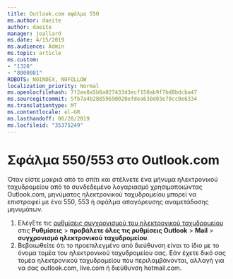 ```yaml
---
title: Outlook.com σφάλμα 550
ms.author: daeite
author: daeite
manager: joallard
ms.date: 4/15/2019
ms.audience: Admin
ms.topic: article
ms.custom:
- "1328"
- "8000081"
ROBOTS: NOINDEX, NOFOLLOW
localization_priority: Normal
ms.openlocfilehash: 7f2ee8a5b8a027433d3ecf150ab9f7bd8bdcba47
ms.sourcegitcommit: 5fb7a4b28859690020efdea630d03e70cc0e6334
ms.translationtype: MT
ms.contentlocale: el-GR
ms.lasthandoff: 06/28/2019
ms.locfileid: "35375249"
---
```

# <a name="error-550553-in-outlookcom"></a>Σφάλμα 550/553 στο Outlook.com

Όταν είστε μακριά από το σπίτι και στέλνετε ένα μήνυμα ηλεκτρονικού ταχυδρομείου από το συνδεδεμένο λογαριασμό χρησιμοποιώντας Outlook.com, μηνύματος ηλεκτρονικού ταχυδρομείου μπορεί να επιστραφεί με ένα 550, 553 ή σφάλμα απαγόρευσης αναμετάδοσης μηνυμάτων.

1. Ελέγξτε τις [ρυθμίσεις συγχρονισμού του ηλεκτρονικού ταχυδρομείου](https://go.microsoft.com/fwlink/?linkid=2031283) στις **Ρυθμίσεις** > **προβάλετε όλες τις ρυθμίσεις Outlook** > **Mail** > **συγχρονισμό ηλεκτρονικού ταχυδρομείου**.
1. Βεβαιωθείτε ότι το προεπιλεγμένο από διεύθυνση είναι το ίδιο με το όνομα τομέα του ηλεκτρονικού ταχυδρομείου σας. Εάν έχετε δικό σας τομέα ηλεκτρονικού ταχυδρομείου που περιλαμβάνονται, αλλαγή για να σας outlook.com, live.com ή διεύθυνση hotmail.com.
